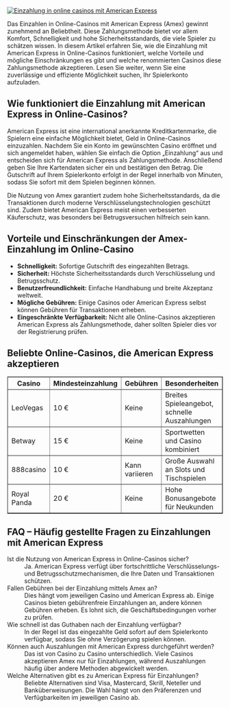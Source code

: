 [![Einzahlung in online casinos mit American Express](https://123-caf.pages.dev/gitsignup.png)](https://vrmoo.ru/Bt82HjjY)

<p>Das Einzahlen in Online-Casinos mit American Express (Amex) gewinnt zunehmend an Beliebtheit. Diese Zahlungsmethode bietet vor allem Komfort, Schnelligkeit und hohe Sicherheitsstandards, die viele Spieler zu schätzen wissen. In diesem Artikel erfahren Sie, wie die Einzahlung mit American Express in Online-Casinos funktioniert, welche Vorteile und mögliche Einschränkungen es gibt und welche renommierten Casinos diese Zahlungsmethode akzeptieren. Lesen Sie weiter, wenn Sie eine zuverlässige und effiziente Möglichkeit suchen, Ihr Spielerkonto aufzuladen.</p>  <h2>Wie funktioniert die Einzahlung mit American Express in Online-Casinos?</h2> <p>American Express ist eine international anerkannte Kreditkartenmarke, die Spielern eine einfache Möglichkeit bietet, Geld in Online-Casinos einzuzahlen. Nachdem Sie ein Konto im gewünschten Casino eröffnet und sich angemeldet haben, wählen Sie einfach die Option „Einzahlung“ aus und entscheiden sich für American Express als Zahlungsmethode. Anschließend geben Sie Ihre Kartendaten sicher ein und bestätigen den Betrag. Die Gutschrift auf Ihrem Spielerkonto erfolgt in der Regel innerhalb von Minuten, sodass Sie sofort mit dem Spielen beginnen können.</p> <p>Die Nutzung von Amex garantiert zudem hohe Sicherheitsstandards, da die Transaktionen durch moderne Verschlüsselungstechnologien geschützt sind. Zudem bietet American Express meist einen verbesserten Käuferschutz, was besonders bei Betrugsversuchen hilfreich sein kann.</p>  <h2>Vorteile und Einschränkungen der Amex-Einzahlung im Online-Casino</h2> <ul> <li><strong>Schnelligkeit:</strong> Sofortige Gutschrift des eingezahlten Betrags.</li> <li><strong>Sicherheit:</strong> Höchste Sicherheitsstandards durch Verschlüsselung und Betrugsschutz.</li> <li><strong>Benutzerfreundlichkeit:</strong> Einfache Handhabung und breite Akzeptanz weltweit.</li> <li><strong>Mögliche Gebühren:</strong> Einige Casinos oder American Express selbst können Gebühren für Transaktionen erheben.</li> <li><strong>Eingeschränkte Verfügbarkeit:</strong> Nicht alle Online-Casinos akzeptieren American Express als Zahlungsmethode, daher sollten Spieler dies vor der Registrierung prüfen.</li> </ul>  <h2>Beliebte Online-Casinos, die American Express akzeptieren</h2> <table border="1" cellpadding="8" cellspacing="0">   <thead>     <tr>       <th>Casino</th>       <th>Mindesteinzahlung</th>       <th>Gebühren</th>       <th>Besonderheiten</th>     </tr>   </thead>   <tbody>     <tr>       <td>LeoVegas</td>       <td>10 €</td>       <td>Keine</td>       <td>Breites Spieleangebot, schnelle Auszahlungen</td>     </tr>     <tr>       <td>Betway</td>       <td>15 €</td>       <td>Keine</td>       <td>Sportwetten und Casino kombiniert</td>     </tr>     <tr>       <td>888casino</td>       <td>10 €</td>       <td>Kann variieren</td>       <td>Große Auswahl an Slots und Tischspielen</td>     </tr>     <tr>       <td>Royal Panda</td>       <td>20 €</td>       <td>Keine</td>       <td>Hohe Bonusangebote für Neukunden</td>     </tr>   </tbody> </table>  <h2>FAQ – Häufig gestellte Fragen zu Einzahlungen mit American Express</h2> <dl>   <dt>Ist die Nutzung von American Express in Online-Casinos sicher?</dt>   <dd>Ja. American Express verfügt über fortschrittliche Verschlüsselungs- und Betrugsschutzmechanismen, die Ihre Daten und Transaktionen schützen.</dd>    <dt>Fallen Gebühren bei der Einzahlung mittels Amex an?</dt>   <dd>Dies hängt vom jeweiligen Casino und American Express ab. Einige Casinos bieten gebührenfreie Einzahlungen an, andere können Gebühren erheben. Es lohnt sich, die Geschäftsbedingungen vorher zu prüfen.</dd>    <dt>Wie schnell ist das Guthaben nach der Einzahlung verfügbar?</dt>   <dd>In der Regel ist das eingezahlte Geld sofort auf dem Spielerkonto verfügbar, sodass Sie ohne Verzögerung spielen können.</dd>    <dt>Können auch Auszahlungen mit American Express durchgeführt werden?</dt>   <dd>Das ist von Casino zu Casino unterschiedlich. Viele Casinos akzeptieren Amex nur für Einzahlungen, während Auszahlungen häufig über andere Methoden abgewickelt werden.</dd>    <dt>Welche Alternativen gibt es zu American Express für Einzahlungen?</dt>   <dd>Beliebte Alternativen sind Visa, Mastercard, Skrill, Neteller und Banküberweisungen. Die Wahl hängt von den Präferenzen und Verfügbarkeiten im jeweiligen Casino ab.</dd> </dl>